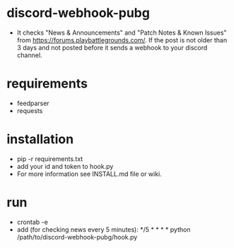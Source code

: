 # discord-webhook-pubg
* It checks "News & Announcements" and "Patch Notes & Known Issues" from https://forums.playbattlegrounds.com/. If the post is not older than 3 days and not posted before it sends a webhook to your discord channel.

# requirements
* feedparser
* requests

# installation
* pip -r requirements.txt
* add your id and token to hook.py
* For more information see INSTALL.md file or wiki.
# run
* crontab -e
* add (for checking news every 5 minutes):
*/5 * * * * python /path/to/discord-webhook-pubg/hook.py 

